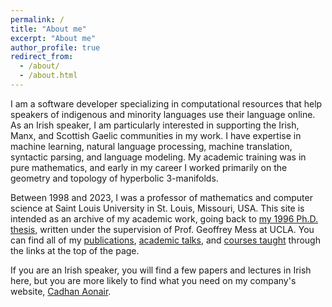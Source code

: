 ```yaml
---
permalink: /
title: "About me"
excerpt: "About me"
author_profile: true
redirect_from: 
  - /about/
  - /about.html
---
```


I am a software developer specializing in computational resources that help
speakers of indigenous and minority languages use their language online.
As an Irish speaker, I am particularly interested in supporting 
the Irish, Manx, and Scottish Gaelic communities in my work.
I have expertise in machine learning, natural language processing,
machine translation, syntactic parsing, and language modeling.
My academic training was in pure mathematics, and early in my
career I worked primarily
on the geometry and topology of hyperbolic 3-manifolds.

Between 1998 and 2023, I was a professor
of mathematics and computer science at Saint Louis University in
St. Louis, Missouri, USA.
This site is intended as an archive of my academic work, going back to
[my 1996 Ph.D. thesis](/publication/1996-06-16-phd-thesis),
written under the supervision of Prof. Geoffrey Mess at UCLA.
You can find all of my [publications](/publications/),
[academic talks](/talks/), and 
[courses taught](/teaching/) through the links at the top of the page.

If you are an Irish speaker, you will find a few papers and lectures
in Irish here, but you are more likely to find what you need on
my company's website, [Cadhan Aonair](https://cadhan.com/).
